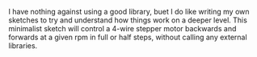 I have nothing against using a good library, buet I do like writing my own sketches to try and understand how things work on a deeper level.
This minimalist sketch will control a 4-wire stepper motor backwards and forwards at a given rpm in full or half steps, without calling any external libraries.
